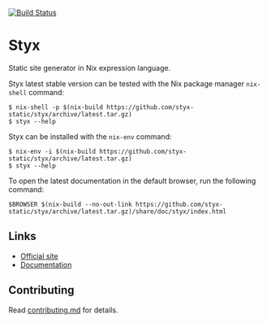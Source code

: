[![Build Status](https://travis-ci.org/styx-static/styx.svg?branch=master)](https://travis-ci.org/styx-static/styx)

# Styx

Static site generator in Nix expression language.

Styx latest stable version can be tested with the Nix package manager `nix-shell` command:

```
$ nix-shell -p $(nix-build https://github.com/styx-static/styx/archive/latest.tar.gz)
$ styx --help
```

Styx can be installed with the `nix-env` command:

```
$ nix-env -i $(nix-build https://github.com/styx-static/styx/archive/latest.tar.gz)
$ styx --help
```

To open the latest documentation in the default browser, run the following command:

```
$BROWSER $(nix-build --no-out-link https://github.com/styx-static/styx/archive/latest.tar.gz)/share/doc/styx/index.html
```

## Links

- [Official site](https://styx-static.github.io/styx-site/)
- [Documentation](https://styx-static.github.io/styx-site/documentation/)


## Contributing

Read [contributing.md](./contributing.md) for details.
